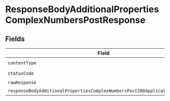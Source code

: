 # ResponseBodyAdditionalPropertiesComplexNumbersPostResponse


## Fields

| Field                                                                                                                                                                   | Type                                                                                                                                                                    | Required                                                                                                                                                                | Description                                                                                                                                                             |
| ----------------------------------------------------------------------------------------------------------------------------------------------------------------------- | ----------------------------------------------------------------------------------------------------------------------------------------------------------------------- | ----------------------------------------------------------------------------------------------------------------------------------------------------------------------- | ----------------------------------------------------------------------------------------------------------------------------------------------------------------------- |
| `contentType`                                                                                                                                                           | *string*                                                                                                                                                                | :heavy_check_mark:                                                                                                                                                      | N/A                                                                                                                                                                     |
| `statusCode`                                                                                                                                                            | *number*                                                                                                                                                                | :heavy_check_mark:                                                                                                                                                      | N/A                                                                                                                                                                     |
| `rawResponse`                                                                                                                                                           | [AxiosResponse>](https://axios-http.com/docs/res_schema)                                                                                                                | :heavy_minus_sign:                                                                                                                                                      | N/A                                                                                                                                                                     |
| `responseBodyAdditionalPropertiesComplexNumbersPost200ApplicationJSONObject`                                                                                            | [ResponseBodyAdditionalPropertiesComplexNumbersPost200ApplicationJSON](../../models/operations/responsebodyadditionalpropertiescomplexnumberspost200applicationjson.md) | :heavy_minus_sign:                                                                                                                                                      | OK                                                                                                                                                                      |